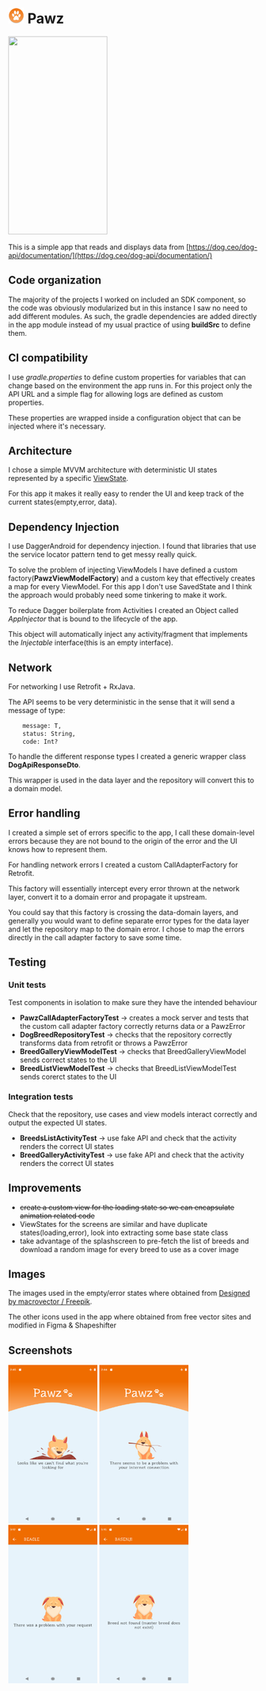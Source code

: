 # <img src="app/src/main/res/mipmap-xxxhdpi/ic_launcher_round.png" width="32" height="32"/> Pawz 


<img src="art/app_demo.gif" width="200" height="400" />

This is a simple app that reads and displays data from [https://dog.ceo/dog-api/documentation/](https://dog.ceo/dog-api/documentation/)

## Code organization

The majority of the projects I worked on included an SDK component, so the code was obviously modularized but in this instance I saw no need to add different modules. As such, the gradle dependencies are added directly in the app module instead of my usual practice of using **buildSrc** to define them.

## CI compatibility

I use *gradle.properties* to define custom properties for variables that can change based on the environment the app runs in. For this project only the API URL and a simple flag for allowing logs are defined as custom properties.

These properties are wrapped inside a configuration object that can be injected where it's necessary.

## Architecture

I chose a simple MVVM architecture with deterministic UI states represented by a specific [ViewState]().

For this app it makes it really easy to render the UI and keep track of the current states(empty,error, data).


## Dependency Injection

I use DaggerAndroid for dependency injection. I found that libraries that use the service locator pattern tend to get messy really quick.

To solve the problem of injecting ViewModels I have defined a custom factory(**PawzViewModelFactory**) and a custom key that effectively creates a map for every ViewModel. For this app I don't use SavedState and I think the approach would probably need some tinkering to make it work. 

To reduce Dagger boilerplate from Activities I created an Object called *AppInjector* that is bound to the lifecycle of the app.

This object will automatically inject any activity/fragment that implements the *Injectable* interface(this is an empty interface). 

## Network

For networking I use Retrofit + RxJava. 

The API seems to be very deterministic in the sense that it will send a message of type:

``` 
	message: T,
	status: String,
	code: Int?
``` 

To handle the different response types I created a generic wrapper class **DogApiResponseDto**.

This wrapper is used in the data layer and the repository will convert this to a domain model.

## Error handling

I created a simple set of errors specific to the app, I call these domain-level errors because they are not bound to the origin of the  error and the UI knows how to represent them.

For handling network errors I created a custom CallAdapterFactory for Retrofit.

This factory will essentially intercept every error thrown at the network layer, convert it to a domain error and propagate it upstream.

You could say that this factory is crossing the data-domain layers, and generally you would want to define separate error types for the data layer and let the repository map to the domain error. 
I chose to map the errors directly in the call adapter factory to save some time.


## Testing

### Unit tests

Test components in isolation to make sure they have the intended behaviour

- **PawzCallAdapterFactoryTest** -> creates a mock server and tests that the custom call adapter factory correctly returns data or a PawzError
- **DogBreedRepositoryTest** -> checks that the repository correctly transforms data from retrofit or throws a PawzError
- **BreedGalleryViewModelTest** -> checks that BreedGalleryViewModel sends correct states to the UI
- **BreedListViewModelTest** -> checks that BreedListViewModelTest sends corerct states to the UI


### Integration tests

Check that the repository, use cases and view models interact correctly and output the expected UI states.

- **BreedsListActivityTest** -> use fake API and check that the activity renders the correct UI states
- **BreedGalleryActivityTest** -> use fake API and check that the activity renders the correct UI states

## Improvements

- <s>create a custom view for the loading state so we can encapsulate animation related code</s>
- ViewStates for the screens are similar and have duplicate states(loading,error), look into extracting some base state class
- take advantage of the splashscreen to pre-fetch the list of breeds and download a random image for every breed to use as a cover image



## Images 

The images used in the empty/error states where obtained from
 <a href="http://www.freepik.com">Designed by macrovector / Freepik</a>.
 
 The other icons used in the app where obtained from free vector sites and modified in Figma & Shapeshifter
 
## Screenshots
 
 <img src="art/pawz_empty_state.png" width="180" height="320" />
 <img src="art/pawz_no_internet.png" width="180" height="320" />
 <img src="art/pawz_generic_error.png" width="180" height="320" />
 <img src="art/pawz_specific_server_error.png" width="180" height="320" />
